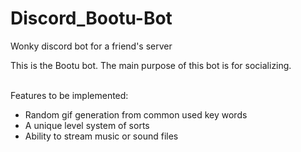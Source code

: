 # Discord_Bootu-Bot
Wonky discord bot for a friend's server

This is the Bootu bot. The main purpose of this bot is for socializing.

\
Features to be implemented:
- Random gif generation from common used key words
- A unique level system of sorts
- Ability to stream music or sound files
